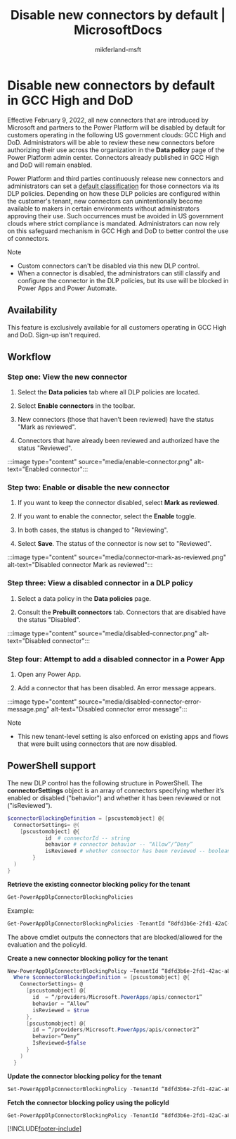 ﻿---
title: "Disable new connectors by default | MicrosoftDocs"
description: Describes how new connectors are now disabled by default in GCC High and DoD.

ms.component: pa-admin
ms.topic: conceptual
ms.date: 01/31/2022
ms.subservice: admin
author: mikferland-msft
ms.author: miferlan
ms.reviewer: jimholtz
contributors:
  - mikferland-msft
ms.custom: "admin-security"
search.audienceType: 
  - admin
search.app:
  - D365CE
  - PowerApps
  - Powerplatform
  - Flow
---
# Disable new connectors by default in GCC High and DoD

Effective February 9, 2022, all new connectors that are introduced by Microsoft and partners to the Power Platform will be disabled by default for customers operating in the following US government clouds: GCC High and DoD. Administrators will be able to review these new connectors before  authorizing their use across the organization in the **Data policy** page of the Power Platform admin center. Connectors already published in GCC High and DoD will remain enabled.

Power Platform and third parties continuously release new connectors and administrators can set a [default classification](dlp-connector-classification.md#default-data-group-for-new-connectors) for those connectors via its DLP policies. Depending on how these DLP policies are configured within the customer's tenant, new connectors can unintentionally become available to makers in certain environments without administrators approving their use. Such occurrences must be avoided in US government clouds where strict compliance is mandated. Administrators can now rely on this safeguard mechanism in GCC High and DoD to better control the use of connectors.

> [!NOTE]
> - Custom connectors can't be disabled via this new DLP control.
> - When a connector is disabled, the administrators can still classify and configure the connector in the DLP policies, but its use will be blocked in Power Apps and Power Automate.

## Availability

This feature is exclusively available for all customers operating in GCC High and DoD. Sign-up isn’t required.

## Workflow

### Step one: View the new connector

1. Select the **Data policies** tab where all DLP policies are located.

2. Select **Enable connectors** in the toolbar.

3. New connectors (those that haven’t been reviewed) have the status "Mark as reviewed".

4. Connectors that have already been reviewed and authorized have the status "Reviewed".

:::image type="content" source="media/enable-connector.png" alt-text="Enabled connector":::

### Step two: Enable or disable the new connector

1. If you want to keep the connector disabled, select **Mark as reviewed**.

2. If you want to enable the connector, select the **Enable** toggle.

3. In both cases, the status is changed to "Reviewing".

4. Select **Save**. The status of the connector is now set to "Reviewed".

:::image type="content" source="media/connector-mark-as-reviewed.png" alt-text="Disabled connector Mark as reviewed":::

### Step three: View a disabled connector in a DLP policy

1. Select a data policy in the **Data policies** page.

2. Consult the **Prebuilt connectors** tab. Connectors that are disabled have the status "Disabled".

:::image type="content" source="media/disabled-connector.png" alt-text="Disabled connector":::

### Step four: Attempt to add a disabled connector in a Power App

1. Open any Power App.

2. Add a connector that has been disabled. An error message appears.

:::image type="content" source="media/disabled-connector-error-message.png" alt-text="Disabled connector error message":::

> [!NOTE]
> - This new tenant-level setting is also enforced on existing apps and flows that were built using connectors that are now disabled.

## PowerShell support

The new DLP control has the following structure in PowerShell. The **connectorSettings** object is an array of connectors specifying whether it’s enabled or disabled ("behavior") and whether it has been reviewed or not ("isReviewed").

```powershell
$connectorBlockingDefinition = [pscustomobject] @{ 
  ConnectorSettings= @( 
    [pscustomobject] @{ 
 			id  # connectorId -- string 
 			behavior # connector behavior -- “Allow”/”Deny” 
 			isReviewed # whether connector has been reviewed -- boolean 
 		} 
  ) 
} 
``` 

**Retrieve the existing connector blocking policy for the tenant**

```powershell
Get-PowerAppDlpConnectorBlockingPolicies
``` 

Example: 
```powershell
Get-PowerAppDlpConnectorBlockingPolicies -TenantId “8dfd3b6e-2fd1-42aC-a874-b1edc2db1531”
```

The above cmdlet outputs the connectors that are blocked/allowed for the evaluation and the policyId. 

**Create a new connector blocking policy for the tenant**

```powershell
New-PowerAppDlpConnectorBlockingPolicy –TenantId “8dfd3b6e-2fd1-42ac-a874-b1edc2db1531” -ConnectorBlockingDefinition $connectorBlockingDefinition
  Where $connectorBlockingDefinition = [pscustomobject] @{
    ConnectorSettings= @
      [pscustomobject] @{
        id  = “/providers/Microsoft.PowerApps/apis/connector1”
        behavior = “Allow”
        isReviewed = $true
      },
      [pscustomobject] @{
        id = “/providers/Microsoft.PowerApps/apis/connector2”
        behavior=”Deny”
        IsReviewed=$false
      }
    )
  }
```

**Update the connector blocking policy for the tenant**

```powershell
Set-PowerAppDlpConnectorBlockingPolicy -TenantId “8dfd3b6e-2fd1-42aC-a874-b1edc2db1531” -PolicyId “235d9cd9-edb1-4fe4-9a5a-e6eb2ba4ed80” -ConnectorBlockingDefinition $connectorBlockingDefinition
```

**Fetch the connector blocking policy using the policyId**

```powershell
Get-PowerAppDlpConnectorBlockingPolicy -TenantId “8dfd3b6e-2fd1-42aC-a874-b1edc2db1531” -PolicyId “235d9cd9-edb1-4fe4-9a5a-e6eb2ba4ed80”
```

[!INCLUDE[footer-include](../includes/footer-banner.md)]
